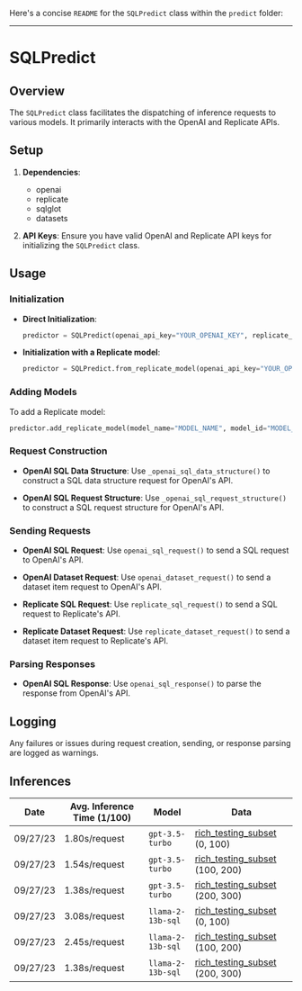 Here's a concise `README` for the `SQLPredict` class within the `predict` folder:

---

# SQLPredict

## Overview

The `SQLPredict` class facilitates the dispatching of inference requests to various models. It primarily interacts with the OpenAI and Replicate APIs.

## Setup

1. **Dependencies**:
   - openai
   - replicate
   - sqlglot
   - datasets

2. **API Keys**:
   Ensure you have valid OpenAI and Replicate API keys for initializing the `SQLPredict` class.

## Usage

### Initialization

- **Direct Initialization**:
  ```python
  predictor = SQLPredict(openai_api_key="YOUR_OPENAI_KEY", replicate_api_key="YOUR_REPLICATE_KEY")
  ```

- **Initialization with a Replicate model**:
  ```python
  predictor = SQLPredict.from_replicate_model(openai_api_key="YOUR_OPENAI_KEY", replicate_api_key="YOUR_REPLICATE_KEY", model_name="MODEL_NAME", model_id="MODEL_ID")
  ```

### Adding Models

To add a Replicate model:
```python
predictor.add_replicate_model(model_name="MODEL_NAME", model_id="MODEL_ID")
```

### Request Construction

- **OpenAI SQL Data Structure**:
  Use `_openai_sql_data_structure()` to construct a SQL data structure request for OpenAI's API.

- **OpenAI SQL Request Structure**:
  Use `_openai_sql_request_structure()` to construct a SQL request structure for OpenAI's API.

### Sending Requests

- **OpenAI SQL Request**:
  Use `openai_sql_request()` to send a SQL request to OpenAI's API.

- **OpenAI Dataset Request**:
  Use `openai_dataset_request()` to send a dataset item request to OpenAI's API.

- **Replicate SQL Request**:
  Use `replicate_sql_request()` to send a SQL request to Replicate's API.

- **Replicate Dataset Request**:
  Use `replicate_dataset_request()` to send a dataset item request to Replicate's API.

### Parsing Responses

- **OpenAI SQL Response**:
  Use `openai_sql_response()` to parse the response from OpenAI's API.

## Logging

Any failures or issues during request creation, sending, or response parsing are logged as warnings.

## Inferences

| Date     | Avg. Inference Time (1/100) | Model             | Data                                                   | 
|----------|-----------------------------|-------------------|--------------------------------------------------------|
| 09/27/23 | 1.80s/request               | `gpt-3.5-turbo`   | [rich_testing_subset][rich_testing_subset] (0, 100)    |
| 09/27/23 | 1.54s/request               | `gpt-3.5-turbo`   | [rich_testing_subset][rich_testing_subset] (100, 200)  |
| 09/27/23 | 1.38s/request               | `gpt-3.5-turbo`   | [rich_testing_subset][rich_testing_subset] (200, 300)  |
| 09/27/23 | 3.08s/request               | `llama-2-13b-sql` | [rich_testing_subset][rich_testing_subset] (0, 100)    |
| 09/27/23 | 2.45s/request               | `llama-2-13b-sql` | [rich_testing_subset][rich_testing_subset] (100, 200)  |
| 09/27/23 | 1.38s/request               | `llama-2-13b-sql` | [rich_testing_subset][rich_testing_subset] (200, 300)  |

[gpt-3.5-turbo]: 
[llama-2-13b-sql]: 
[rich_testing_subset]: https://huggingface.co/datasets/alagaesia/auto-sql-create-context/blob/main/rich_testing_subset_llama_13b_1_0_0_inferences.zip